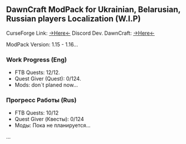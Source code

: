 ## DawnCraft ModPack for Ukrainian, Belarusian, Russian players Localization (W.I.P)

CurseForge Link: [->Here<-](https://www.curseforge.com/minecraft/modpacks/dawn-craft "DawnCraft - An Adventure RPG Modpack")
Discord Dev. DawnCraft: [->Here<-](https://www.curseforge.com/linkout?remoteUrl=https%253a%252f%252fdiscord.com%252finvite%252fUjPx5jzd3m)

ModPack Version: 1.15 - 1.16...



### Work Progress (Eng)

 - FTB Quests: 12/12. 
 - Quest Giver (Quest): 0/124.
 - Mods: don`t planed now...

### Прогресс Работы (Rus)

 - FTB Quests: 10/12
 - Quest Giver (Квесты): 0/124
 - Моды: Пока не планируется...

 ...
